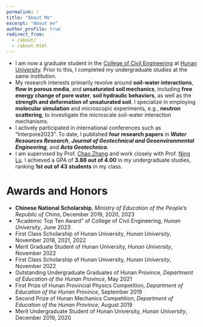 ```yaml
---
permalink: /
title: "About Me"
excerpt: "About me"
author_profile: true
redirect_from: 
  - /about/
  - /about.html
---
```


- I am now a graduate student in the [College of Civil Engineering](http://ce.hnu.edu.cn/) at [Hunan University](http://www-en.hnu.edu.cn/). Prior to this, I completed my undergraduate studies at the same institution.
- My research interests primarily revolve around **soil-water interactions**, **flow in porous media**, and **unsaturated soil mechanics**, including **free energy change of pore water**, **soil hydraulic behaviors**, as well as the **strength and deformation of unsaturated soil**. I specialize in employing **molecular simulation** and microscopic experiments, e.g., **neutron scattering**, to investigate the microscale soil-water interaction mechanisms.
- I actively participated in international conferences such as “Interpore2023”. To date, I published **four research papers** in ***Water Resources Research***, ***Journal of Geotechnical and Geoenvironmental Engineering***, and ***Acta Geotechnica***.
- I am supervised by Prof. [Chao Zhang](https://scholar.google.com.sg/citations?hl=zh-CN&user=stT8_9MAAAAJ) and work closely with Prof. [Ning Lu](https://cee.mines.edu/project/lu-ning/). I achieved a GPA of **3.88 out of 4.00** in my undergraduate studies, ranking **1st out of 43 students** in my class.

Awards and Honors
======
- **Chinese National Scholarship**, _Ministry of Education of the People’s Republic of China_, December 2019, 2020, 2023
- “Academic Top Ten Award” of College of Civil Engineering, _Hunan University_, June 2023
- First Class Scholarship of Hunan University, _Hunan University_, November 2018, 2021, 2022
- Merit Graduate Student of Hunan University, _Hunan University_, November 2022
- First Class Scholarship of Hunan University, _Hunan University_, November 2022
- Outstanding Undergraduate Graduates of Hunan Province, _Department of Education of the Hunan Province_, May 2021
- First Prize of Hunan Provincial Physics Competition, _Department of Education of the Hunan Province_, September 2019
- Second Prize of Hunan Mechanics Competition, _Department of Education of the Hunan Province_, August 2019
- Merit Undergraduate Student of Hunan University, _Hunan University_, December 2019, 2020

